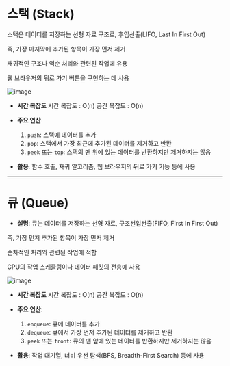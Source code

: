 # 스택 (Stack)
 스택은 데이터를 저장하는 선형 자료 구조로, 후입선출(LIFO, Last In First Out)
 
  즉, 가장 마지막에 추가된 항목이 가장 먼저 제거

  재귀적인 구조나 역순 처리와 관련된 작업에 유용

  웹 브라우저의 뒤로 가기 버튼을 구현하는 데 사용


  ![image](https://github.com/yeoseojeong/cpp-study/assets/121150215/2d704fd2-d465-4449-9e97-a5bf803aa282)


- **시간 복잡도**
  시간 복잡도 : O(n)
  공간 복잡도 : O(n)

- **주요 연산**
  1. `push`: 스택에 데이터를 추가
  2. `pop`: 스택에서 가장 최근에 추가된 데이터를 제거하고 반환
  3. `peek` 또는 `top`: 스택의 맨 위에 있는 데이터를 반환하지만 제거하지는 않음
     
- **활용**: 함수 호출, 재귀 알고리즘, 웹 브라우저의 뒤로 가기 기능 등에 사용

---

# 큐 (Queue)
- **설명**: 큐는 데이터를 저장하는 선형 자료, 구조선입선출(FIFO, First In First Out)

 즉, 가장 먼저 추가된 항목이 가장 먼저 제거

 순차적인 처리와 관련된 작업에 적합

 CPU의 작업 스케줄링이나 데이터 패킷의 전송에 사용

![image](https://github.com/yeoseojeong/cpp-study/assets/121150215/47489241-391c-4705-8ec6-17b882aeefd1)


 - **시간 복잡도**
  시간 복잡도 : O(n)
  공간 복잡도 : O(n)
 
- **주요 연산**:
  1. `enqueue`: 큐에 데이터를 추가
  2. `dequeue`: 큐에서 가장 먼저 추가된 데이터를 제거하고 반환
  3. `peek` 또는 `front`: 큐의 맨 앞에 있는 데이터를 반환하지만 제거하지는 않음
     
- **활용**: 작업 대기열, 너비 우선 탐색(BFS, Breadth-First Search) 등에 사용



